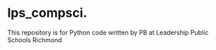# lps_compsci. 
This repository is for Python code written by PB at Leadership Public Schools Richmond 
